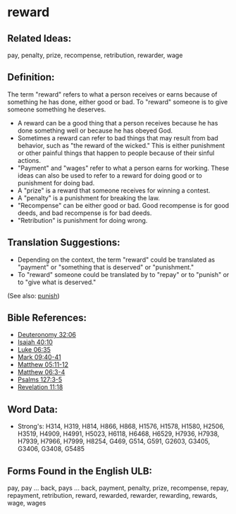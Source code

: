# reward

## Related Ideas:

pay, penalty, prize, recompense, retribution, rewarder, wage

## Definition:

The term "reward" refers to what a person receives or earns because of something he has done, either good or bad. To "reward" someone is to give someone something he deserves.

* A reward can be a good thing that a person receives because he has done something well or because he has obeyed God.
* Sometimes a reward can refer to bad things that may result from bad behavior, such as "the reward of the wicked." This is either punishment or other painful things that happen to people because of their sinful actions.
* "Payment" and "wages" refer to what a person earns for working. These ideas can also be used to refer to a reward for doing good or to punishment for doing bad.
* A "prize" is a reward that someone receives for winning a contest.
* A "penalty" is a punishment for breaking the law.
* "Recompense" can be either good or bad. Good recompense is for good deeds, and bad recompense is for bad deeds.
* "Retribution" is punishment for doing wrong.

## Translation Suggestions:

* Depending on the context, the term "reward" could be translated as "payment" or "something that is deserved" or "punishment."
* To "reward" someone could be translated by to "repay" or to "punish" or to "give what is deserved."

(See also: [punish](../other/punish.md))

## Bible References:

* [Deuteronomy 32:06](rc://en/tn/help/deu/32/06)
* [Isaiah 40:10](rc://en/tn/help/isa/40/10)
* [Luke 06:35](rc://en/tn/help/luk/06/35)
* [Mark 09:40-41](rc://en/tn/help/mrk/09/40)
* [Matthew 05:11-12](rc://en/tn/help/mat/05/11)
* [Matthew 06:3-4](rc://en/tn/help/mat/06/03)
* [Psalms 127:3-5](rc://en/tn/help/psa/127/003)
* [Revelation 11:18](rc://en/tn/help/rev/11/18)

## Word Data:

* Strong's: H314, H319, H814, H866, H868, H1576, H1578, H1580, H2506, H3519, H4909, H4991, H5023, H6118, H6468, H6529, H7936, H7938, H7939, H7966, H7999, H8254, G469, G514, G591, G2603, G3405, G3406, G3408, G5485

## Forms Found in the English ULB:

pay, pay ... back, pays ... back, payment, penalty, prize, recompense, repay, repayment, retribution, reward, rewarded, rewarder, rewarding, rewards, wage, wages
